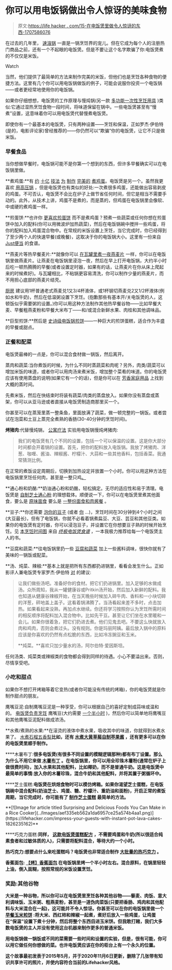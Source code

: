 # 你可以用电饭锅做出令人惊讶的美味食物

> 原文:[https://life hacker . com/15-在电饭煲里做令人惊讶的东西-1707586076](https://lifehacker.com/15-surprising-things-you-can-make-in-a-rice-cooker-1707586076)

在过去的几年里， [速溶锅](https://lifehacker.com/tag/instant-pot) 一直是一锅烹饪界的宠儿。但在它成为每个人的注册热门商品之前，还有一个不起眼的电饭煲。但是不要让这个名字欺骗了你:电饭煲煮的不仅仅是米饭。

Watch

当然，他们提供了最简单的方法来制作完美的米饭，但他们也是烹饪各种食物的便捷方法。这里有几个你可以用电饭锅做饭的例子，可能会说服你投资一个电饭锅——或者更经常地使用你的电饭锅。

如果你仔细想想，电饭煲的工作原理与慢炖锅(另一款 [多功能一次性烹饪用具](https://lifehacker.com/tag/slow-cooker) )类似:它通过湿热烹饪食物一段时间，将味道保留在锅中。一些电饭煲甚至有“慢煮”设置，这意味着你可以用电饭煲代替慢煮电饭煲。

即使你有一个最基本的电饭煲，只有两种设置——烹饪和保温，正如罗杰·伊伯特(是的，电影评论家)曾经推荐的——你仍然可以“欺骗”你的电饭煲，让它不只是做米饭。

### **早餐食品**

当你想做早餐时，电饭锅可能不是你第一个想到的东西，但许多早餐确实可以在电饭锅里做。

**煮鸡蛋:**有 [约](https://skillet.lifehacker.com/how-to-make-hard-boiled-eggs-that-will-peel-damn-it-1798396346) [十亿](http://lifehacker.com/boil-eggs-with-a-towel-to-keep-them-from-cracking-in-th-1647134284) [技法](http://lifehacker.com/how-to-hard-boil-an-egg-perfectly-every-time-5831336) [为](http://lifehacker.com/boil-eggs-in-a-coffee-cup-and-other-office-friendly-fo-1573465159) [制作](http://skillet.lifehacker.com/how-to-make-the-perfect-hard-boiled-egg-1699544159#_ga=1.99487709.276801834.1432860399) [完美的](http://lifehacker.com/the-best-way-to-make-easy-to-peel-boiled-eggs-give-the-1575216656) [煮鸡蛋](http://lifehacker.com/two-tricks-for-making-easy-to-peel-foolproof-boiled-eg-1506259273)。电饭煲是另一个。虽然我更喜欢 [用高压锅](http://lifehacker.com/cook-eggs-in-a-pressure-cooker-for-easy-peel-hard-cooke-5885712) ，但是电饭煲也有类似的好处:一次煮很多鸡蛋，还能做出容易剥皮的鸡蛋。不可否认，电饭煲不会比在炉子上做节省任何时间，但它是相当不需要手动的。此外，从技术上讲，鸡蛋不是煮的，而是蒸的，但鸡蛋在电饭锅里会像软、中或硬的煮鸡蛋一样。

**煎蛋饼:**也许你 [更喜欢煎蛋饼](https://lifehacker.com/make-a-frittata-in-your-slow-cooker-for-a-more-flavorfu-1702308648) 而不是煮鸡蛋？预煮一些蔬菜或任何你想在煎蛋饼中加入的配料(你可以用微波炉加热蔬菜)，然后在电饭锅碗中搅拌一些鸡蛋，将你的配料加入鸡蛋混合物中。在常规的米饭设置上烹饪，当它完成时，你已经得到了至少两个人的快速早餐(或晚餐)，这取决于你的电饭锅大小。这里有一份来自 [Just便当](http://justbento.com/handbook/recipe-collection-mains/rice-cooker-frittata-summer-vegetables) 的食谱。

**燕麦片等热早餐麦片:**就像你可以 [在瓦罐里煮一夜燕麦片](https://skillet.lifehacker.com/slow-cook-your-breakfast-to-make-mornings-more-relaxing-1818663393) 一样，你可以在电饭锅里做燕麦片。让燕麦在电饭锅里浸泡一夜，然后在早上打开电饭锅，大约半小时后吃一顿热腾腾的早餐(或者设置定时器，如果有的话，让燕麦片在你从床上爬起来的时候煮好)。与瓦罐相比，不粘锅更容易清洗，你可以制作少量的燕麦片，而不用担心底部的燕麦片结壳。

[厨房](http://www.thekitchn.com/oatmeal-made-in-a-rice-cooker-is-awesome-tips-from-the-kitchn-208451) 建议用1杯普通老式燕麦兑1又3/4杯液体，或1杯钢切燕麦兑2又1/2杯液体(例如水和牛奶)，然后在低温粥设置下烹饪。(抱歉那些有基本开/关电饭煲的人，这顿饭似乎需要粥的设置。)你可以用这种方法制作其他热早餐谷物——比如早餐大麦、早餐粗燕麦粉和早餐大米布丁——和/或混合新鲜水果、肉桂和其他调味品。

**巨型煎饼:**然后是 [史诗级电饭锅煎饼](http://lifehacker.com/make-a-giant-pancake-in-your-rice-cooker-1592047844)——一种巨大的煎饼蛋糕，适合作为丰盛的早餐或甜点。

### **正餐和配菜**

电饭煲最棒的一点是，你可以混合食材做一锅饭，然后离开。

蒸肉和蔬菜:当你煮饭的时候，为什么不同时蒸蔬菜和肉呢？另外，肉类/蔬菜可以增加米饭的味道，或者你可以用肉汤来煮米饭，增加整个菜肴的味道。你的电饭煲应该有使用蒸盘的说明(如果它有一个的话)，但是你可以在 [芳香家庭用品](http://www.aroma-housewares.com/kitchen/appliances/faq/Rice%20Cookers.html?answer=1#bde5db5143ec9e97f504ae1f622e4d85) 上找到大概的蒸时间。

先煮米饭，然后在快结束时将装有蔬菜/肉类的蒸盘放入。如果你没有蒸盘或蒸架，你可以从亚马逊或者直接从电饭煲制造商那里买一个。

你甚至可以在蒸笼里蒸一整条鱼，里面放满了蔬菜，做一顿完整的一锅饭。或者尝试在泡菜和土豆上蒸完全煮熟的香肠(30-40分钟的烹饪时间)。

**烤猪肉**:代替慢炖锅， [公寓疗法](http://www.apartmenttherapy.com/using-a-rice-cooker-as-a-slow-132616) 实验用电饭锅慢炖烤猪肉:

> 我们的电饭煲有几个不同的设置，包括一个可以保温的设置。这是你大部分时间都会开着锅的设置。首先，把你的配料放入电饭锅。我放了烤猪肉、洋葱、咖喱、酱油、辣椒酱、柠檬汁、大蒜和一些其他香料，包括香菜。我通常猜测比例。

在正常的煮饭设定周期后，切换到加热设定并放置一个小时。你可以用这种方法在电饭锅里烹饪任何肉，甚至是一整只鸡[。](https://www.frugalnutrition.com/easy-whole-roasted-chicken-in-the-rice-cooker/)

**通心粉和奶酪:**奶油通心粉和奶酪，轻松搞定。无尽的适应性和易于清理。电饭煲是 [自制芝士通心粉](http://skillet.lifehacker.com/step-away-from-the-kitchen-while-your-rice-cooker-makes-1687771063#_ga=1.171951331.276801834.1432860399) 的理想载体。顺便说一下，你可以在电饭煲里煮其他面食，要么是 [原味面食](https://www.kroger.com/r/rice-cooker-pasta-recipe/210669) 要么是 [一整份面食和肉酱餐](https://www.leaf.tv/articles/how-to-cook-pasta-in-a-rice-cooker/) 。

**豆子:**你还需要 [泡你的豆子](http://lifehacker.com/this-cheat-sheet-shows-you-the-right-soaking-times-for-1614599749) (或者 [你](https://skillet.lifehacker.com/you-dont-have-to-soak-dried-beans-overnight-1818565255) ...)，烹饪时间在30分钟到4个小时之间(大豆最长)，但有了电饭锅，你就不必看着锅煮扁豆、大豆、芸豆和其他豆类。如果你的电饭煲有定时器，你可以浸泡豆子，并设置它在你想要豆子熟的时候开始烹饪。见 [本烹饪时间图](https://books.google.com/books?id=q3E_PwDx5J4C&pg=PA209&lpg=PA209&dq=rice+cooker+beans+cooking+time&source=bl&ots=TA3ou1n-Vn&sig=TvOiuKKQZaFnumUMhb1HS7Ir6HI&hl=en&sa=X&ei=rDNnVdPnOLiHsQSv4IPoBw&ved=0CDAQ6AEwAzgK#v=onepage&q&f=false) 来自 [*终极电饭煲食谱*](http://www.amazon.com/The-Ultimate-Rice-Cooker-Cookbook/dp/1558326677?asc_campaign=InlineText&asc_refurl=https://lifehacker.com/15-surprising-things-you-can-make-in-a-rice-cooker-1707586076&asc_source=&tag=kinjalifehackerlink-20) ，一本我极力推荐给每一个电饭煲主人的书。

**豆腐和蔬菜:**往电饭锅里扔一些 [豆腐和蔬菜](https://www.cookinghawaiianstyle.com/index.php/hawaiian-recipes/recipes/detail/1077/rice-cooker-steamed-tofu-asparagus) 加上一些酱料调味，很快你就有了美味的一锅饭或配菜。

**汤、炖菜、辣椒:**基本上就是把所有东西都扔进锅里，看看会发生什么。正如影评人兼电饭煲专家罗杰·伊伯特 [对](http://www.rogerebert.com/rogers-journal/the-pot-and-how-to-use-it) 的建议:

> 让我们做些汤吧。准备好你的食材。把它们扔进锅里。加入足够的水做成汤。众所周知，我从一罐健康谷或Pritkin汤开始，然后加入新鲜的配料。我也知道从健康谷辣椒开始，在当天晚些时候加入碎牛肉、香料和一小块切碎的洋葱，砰地盖上盖子。这看着锅沸腾了。当汤看起来差不多时，点击加热。如果看起来没熟，再加点水继续。你还将学习按照你认为烹饪所需时间的相反顺序将配料加入混合物中。比如先干豆。甚至让它们坐在水里暖和一会儿。如果你很着急，把它们扔进去煮。他们见鬼去吧。不要这么快就放入肉和鸡肉，否则会煮过头。没有规则。你是玛丽阿姨。最后放入锅中的原料应该是你喜欢的仍然有点松脆的东西，比如冷冻豌豆和玉米。
> 
> **炖菜。**喜欢只加少量水的汤，阿尔伯特·爱因斯坦。

任何汤类、炖菜类或辣椒类的食物都会得到同样的待遇。小心不要溢出来。否则，尽情享受吧。

### **小吃和甜点**

如果你不想打开烤箱等着它变热(或者你可能没有传统的烤箱)，你的电饭煲就是你制作甜点的朋友。

鹰嘴豆泥:自制鹰嘴豆泥是一种享受，你可以根据自己的喜好定制成蒜味或温和的。 [电饭煲负责烹饪](http://mostlyplantsrecipes.blogspot.com/2012/01/rice-cooker-hummus.html) 鹰嘴豆(大约需要 [一个半小时](https://www.livestrong.com/article/545429-how-to-cook-garbanzos-in-the-rice-cooker/) )，然后你可以简单地将鹰嘴豆和其他鹰嘴豆泥配料做成浓汤。

**水煮/煮熟的水果:**在滚烫的液体中煮水果，吸收其中的味道，你就得到水煮水果了。 [水煮石榴五香梨](http://jeanetteshealthyliving.com/2011/12/rice-cooker-poached-pomegranate-spiced-pears.html)**比如，还有 [水煮大黄草莓](https://books.google.com/books?id=q3E_PwDx5J4C&pg=PA297&lpg=PA297&dq=poached+rhubarb+and+strawberries+rice+cooker&source=bl&ots=TA3ou4pXRm&sig=lYjfQTfAIrHtlrHf0fLnj3EhVP0&hl=en&sa=X&ei=865nVfi7KMj9yQTNwICICw&ved=0CB8Q6AEwAA#v=onepage&q&f=false)[自制苹果酱](https://www.allrecipes.com/recipe/246976/rice-cooker-recipe-raspberry-applesauce/) ，还有更多可以在你的电饭煲里顺手制作。**

****木薯布丁:**很多电饭煲(有很多不同设置的模糊逻辑那种)都有布丁设置。那么为什么不用它来做 [木薯布丁](https://www.geniuskitchen.com/recipe/rice-cooker-tapioca-pudding-105862) 。在电饭锅里，你可以用全珍珠木薯粉(通常在炉子上做很费时间)，加入水果和其他配料，比如椰奶，而不是普通牛奶。这是电饭煲中最简单的事情:放入你的木薯珍珠，混合牛奶和其他配料，并将其置于粥循环中。**

****芝士蛋糕:**电饭煲在烘焙食物时可以模仿烤箱。如果你渴望芝士蛋糕，在电饭锅碗中混合配料(奶油芝士、鸡蛋、糖、柠檬汁、重奶油和面粉)，开启正常的煮饭周期，当它完成时，你可能有了 [制作芝士蛋糕](https://tasty.co/recipe/easy-rice-cooker-fluffy-cheese-cake) 最简单的方法。**

<aside data-commerce-source="inset" class="sc-16a0mhj-2 gAjHzr">**[![Image for article titled Surprising and Delicious Foods You Can Make in a Rice Cooker](../Images/aef335eb562a1da6957ce25a574b4aa1.png)](https://lifehacker.com/impress-your-guests-with-instant-pot-lava-cakes-1826235162)**</aside>

****巧克力蛋糕:**同样， [这款电饭煲蛋糕配方](http://www.food.com/recipe/rice-cooker-chocolate-cake-395536) ，不需要鸡蛋和牛奶(所以很适合纯素食者和过敏体质的人)，只需要将配料混合，等待大约一个小时。**

**热巧克力:想要点什么来吃蛋糕吗？电饭煲也非常适合制作 [大批量的热巧克力](https://aromatestkitchen.com/2012/12/14/rice-cooker-hot-chocolate/) 。**

****香蕉面包:** [【烤】香蕉面包](https://www.rachaelrayshow.com/food/recipes/17569_Stephanie_Izard_Rice_Cooker_Banana_Bread) 在电饭锅里烤一个半小时左右。混合原料，在锅里轻轻上油，倒入面糊，按照常规的米饭设置烹饪。**

### ****奖励:其他谷物****

**大米是一种谷物，所以你可以在电饭煲里烹饪各种其他谷物——藜麦、肉饭、意大利调味饭、玉米粥、粗燕麦粉，甚至是一道伪肉菜饭(只要把香肠、鸡肉和其他配料与大米混合在一起)，这可能并不令人惊讶。你甚至可以在你的电饭锅里做一个 [早餐玉米煎饼](http://www.thenaptimechef.com/2014/09/rice-cooker-breakfast-burritos-panasonic-rice-cooker-giveaway/) :将大米、西红柿和辣椒一起煮，煮好后放入一些鸡蛋，让鸡蛋在“保温”设置下煮十分钟，然后将整个东西舀进玉米饼。但我敢打赌，我们大多数电饭煲的主人并没有使用这台机器来制作更多的普通米饭。**

**用电饭锅做一锅饭或不同的菜需要一些时间和设置的实验，但是，很有可能，你可以用它做任何你想做的菜。也许电饭煲应该在你的柜台上有一个永久的位置。**

**这个故事最初发表于2015年5月，并于2020年11月6日更新，删除了几张带有知识共享许可的照片，并使内容符合当前的Lifehacker风格。**